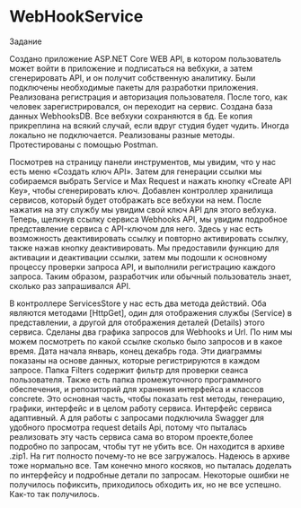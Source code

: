 # WebHookService
Задание

Создано приложение ASP.NET Core WEB API, в котором пользователь может войти в приложение и подписаться на вебхуки, а затем сгенерировать API, и он получит собственную аналитику. 
Были подключены необходимые пакеты для разработки приложения.
Реализована регистрация и авторизация пользователя. После того, как человек зарегистрировался, он переходит на сервис.
Создана база данных WebhooksDB. Все вебхуки сохраняются в бд. Ее копия прикреплина на всякий случай, если вдруг студия будет чудить. Иногда локально не подключается.
Реализованы разные методы. Протестированы с помощью Postman.

Посмотрев на страницу панели инструментов, мы увидим, что у нас есть меню «Создать ключ API». 
Затем для генерации ссылки мы собираемся выбрать Service и Max Request и нажать кнопку «Create API Key», чтобы сгенерировать ключ.
Добавлен контроллер хранилища сервисов, который будет отображать все вебхуки на нем. После нажатия на эту службу мы увидим свой ключ API для этого вебхука.
Теперь, щелкнув ссылку сервиса Webhooks API, мы увидим подробное представление сервиса с API-ключом для него.
Здесь у нас есть возможность деактивировать ссылку и повторно активировать ссылку, также нажав кнопку деактивировать.
Мы предоставили функцию для активации и деактивации ссылки, затем мы подошли к основному процессу проверки запроса API, и выполнили регистрацию каждого запроса. Таким образом, разработчик или обычный пользователь знает, сколько раз запрашивался API.

В контроллере ServicesStore у нас есть два метода действий. Оба являются методами [HttpGet], один для отображения службы (Service) в представлении, а другой для отображения деталей (Details) этого сервиса.
Сделаны два графика запросов для Webhooks и Url. По ним мы можем посмотреть по какой ссылке сколько было запросов и в какое время. Дата начала январь, конец декабрь года.
Эти диаграммы показаны на основе данных, которые регистрируются в каждом запросе.
Папка Filters содержит фильтр для проверки сеанса пользователя. Также есть папка промежуточного программного обеспечения, и репозиторий для хранения интерфейса и классов concrete. Это основная часть, чтобы показать rest методы, генерацию, графики, интерфейс и в целом работу сервиса.
Интерфейс сервиса адаптивный.
А для работы с запросами подключила Swagger для удобного просмотра request details Api, потому что пыталась реализовать эту часть сервиса сама во втором проекте,более подробно по запросам, чтобы тут не убить все. Он находится в архиве .zip1. На гит полносто почему-то не все загружалось. Надеюсь в архиве тоже нормально все.
Там конечно много косяков, но пыталась доделать по интерфейсу и подробные детали по запросам. Некоторые ошибки не получилось пофиксить, приходилось обходить их, но не все успешно. Как-то так получилось.

